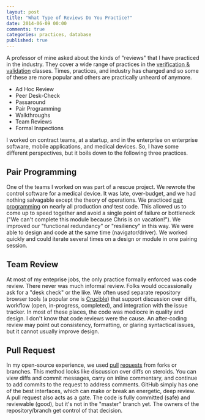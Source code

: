 ```yaml
---
layout: post
title: "What Type of Reviews Do You Practice?"
date: 2014-06-09 00:00
comments: true
categories: practices, database
published: true
---
```


A professor of mine asked about the kinds of "reviews" that I have practiced in the industry. They cover a wide range of practices in the [verification & validation][1] classes. Times, practices, and industry has changed and so some of these are more popular and others are practically unheard of anymore.

 * Ad Hoc Review
 * Peer Desk-Check
 * Passaround
 * Pair Programming
 * Walkthroughs
 * Team Reviews
 * Formal Inspections

I worked on contract teams, at a startup, and in the enterprise on enterprise software, mobile applications, and medical devices. So, I have some different perspectives, but it boils down to the following three practices.

## Pair Programming

One of the teams I worked on was part of a rescue project. We rewrote the control software for a medical device. It was late,  over-budget, and we had nothing salvagable except the theory of operations. We practiced [pair programming][2] on nearly all production _and_ test code. This allowed us to come up to speed together and avoid a single point of failure or bottleneck ("We can't complete this module because Chris is on vacation!"). We improved our "functional redundancy" or "resiliency" in this way. We were able to design and code at the same time (navigator/driver). We worked quickly and could iterate several times on a design or module in one pairing session.

## Team Review

At most of my enteprise jobs, the only practice formally enforced was code review. There never was much informal review. Folks would occassionally ask for a "desk check" or the like. We often used separate repository browser tools (a popular one is [Crucible][3]) that support discussion over diffs, workflow (open, in-progress, completed), and integration with the issue tracker. In most of these places, the code was mediocre in quality and design. I don't know that code reviews were the cause. An after-coding review may point out consistency, formatting, or glaring syntactical issues, but it cannot usually improve design.

## Pull Request

In my open-source experience, we used [pull][5] [requests][4] from forks or branches. This method looks like discussion over diffs on steroids. You can view diffs and commit messages, carry on inline commentary, and continue to add commits to the request to address comments. GitHub simply has one of the best interfaces, which can make or break an energetic, deep review. A pull request also acts as a gate. The code is fully committed (safe) and reviewable (good), but it's not in the "master" branch yet. The owners of the repository/branch get control of that decision.

 [1]: https://en.wikipedia.org/wiki/Verification_and_validation_(software)
 [2]: http://www.jamesshore.com/Agile-Book/pair_programming.html
 [3]: https://www.atlassian.com/software/crucible/overview/feature-overview
 [4]: https://github.com/blog/712-pull-requests-2-0
 [5]: https://help.github.com/articles/using-pull-requests
 
